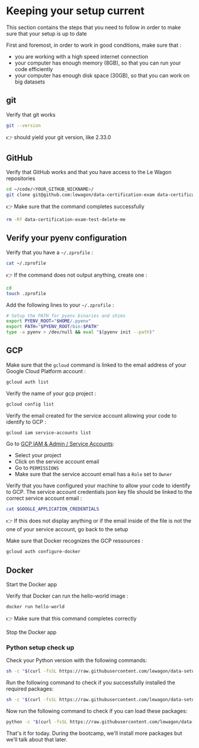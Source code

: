 
# Keeping your setup current

This section contains the steps that you need to follow in order to make sure that your setup is up to date

First and foremost, in order to work in good conditions, make sure that :
- you are working with a high speed internet connection
- your computer has enough memory (8GB), so that you can run your code efficiently
- your computer has enough disk space (30GB), so that you can work on big datasets

## git

Verify that git works

``` bash
git --version
```

👉 should yield your git version, like 2.33.0

## GitHub

Verify that GitHub works and that you have access to the Le Wagon repositories

``` bash
cd ~/code/<YOUR_GITHUB_NICKNAME>/
git clone git@github.com:lewagon/data-certification-exam data-certification-exam-test-delete-me
```

👉 Make sure that the command completes successfully

``` bash
rm -Rf data-certification-exam-test-delete-me
```

## Verify your pyenv configuration

Verify that you have a `~/.zprofile` :

``` bash
cat ~/.zprofile
```

👉 If the command does not output anything, create one :

``` bash
cd
touch .zprofile
```

Add the following lines to your `~/.zprofile` :

``` bash
# Setup the PATH for pyenv binaries and shims
export PYENV_ROOT="$HOME/.pyenv"
export PATH="$PYENV_ROOT/bin:$PATH"
type -a pyenv > /dev/null && eval "$(pyenv init --path)"
```

## GCP

Make sure that the `gcloud` command is linked to the email address of your Google Cloud Platform account :

``` bash
gcloud auth list
```

Verify the name of your gcp project :

``` bash
gcloud config list
```

Verify the email created for the service account allowing your code to identify to GCP :

``` bash
gcloud iam service-accounts list
```

Go to [GCP IAM & Admin / Service Accounts](https://console.cloud.google.com/iam-admin/serviceaccounts):
- Select your project
- Click on the service account email
- Go to `PERMISSIONS`
- Make sure that the service account email has a `Role` set to `Owner`

Verify that you have configured your machine to allow your code to identify to GCP. The service account credentials json key file should be linked to the correct service account email :

``` bash
cat $GOOGLE_APPLICATION_CREDENTIALS
```

👉 If this does not display anything or if the email inside of the file is not the one of your service account, go back to the setup

Make sure that Docker recognizes the GCP ressources :

``` bash
gcloud auth configure-docker
```

## Docker

Start the Docker app

Verify that Docker can run the hello-world image :

``` bash
docker run hello-world
```

👉 Make sure that this command completes correctly

Stop the Docker app


### Python setup check up

Check your Python version with the following commands:
```bash
sh -c "$(curl -fsSL https://raw.githubusercontent.com/lewagon/data-setup/master/checks/python_checker.sh)" 3.9.6
```

Run the following command to check if you successfully installed the required packages:
```bash
sh -c "$(curl -fsSL https://raw.githubusercontent.com/lewagon/data-setup/master/checks/pip_check.sh)"
```

Now run the following command to check if you can load these packages:
```bash
python -c "$(curl -fsSL https://raw.githubusercontent.com/lewagon/data-setup/master/checks/pip_check.py)"
```

That's it for today. During the bootcamp, we'll install more packages but we'll talk about that later.


